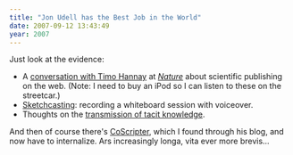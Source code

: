 ```yaml
---
title: "Jon Udell has the Best Job in the World"
date: 2007-09-12 13:43:49
year: 2007
---
```

Just look at the evidence:
<ul>
  <li>A <a href="http://blog.jonudell.net/2007/07/06/a-conversation-with-timo-hannay-about-the-scientific-web/">conversation with Timo Hannay</a> at <a href="http://www.nature.com"><em>Nature</em></a> about scientific publishing on the web. (Note: I need to buy an iPod so I can listen to these on the streetcar.)</li>
  <li><a href="http://blog.jonudell.net/2007/08/13/podscreenmathslidesketchcasting/">Sketchcasting</a>: recording a whiteboard session with voiceover.</li>
  <li>Thoughts on the <a href="http://blog.jonudell.net/2007/08/13/transmission-of-tacit-knowledge-teaching-what-we-dont-know-that-we-know/">transmission of tacit knowledge</a>.</li>
</ul>
And then of course there's <a href="http://services.alphaworks.ibm.com/coscripter/browse/about">CoScripter</a>, which I found through his blog, and now have to internalize.  Ars increasingly longa, vita ever more brevis…
